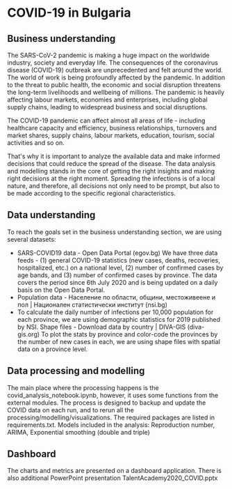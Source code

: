 # COVID-19 in Bulgaria

## Business understanding
The SARS-CoV-2 pandemic is making a huge impact on the worldwide industry, society and everyday life. The consequences of the coronavirus disease (COVID-19) outbreak are unprecedented and felt around the world. The world of work is being profoundly affected by the pandemic. In addition to the threat to public health, the economic and social disruption threatens the long-term livelihoods and wellbeing of millions. The pandemic is heavily affecting labour markets, economies and enterprises, including global supply chains, leading to widespread business and social disruptions.

The COVID-19 pandemic can affect almost all areas of life - including healthcare capacity and efficiency, business relationships, turnovers and market shares, supply chains, labour markets, education, tourism, social activities and so on.

That's why it is important to analyze the available data and make informed decisions that could reduce the spread of the disease. The data analysis and modelling stands in the core of getting the right insights and making right decisions at the right moment. Spreading the infections is of a local nature, and therefore, all decisions not only need to be prompt, but also to be made according to the specific regional characteristics.

## Data understanding
To reach the goals set in the business understanding section, we are using several datasets:

- SARS-COVID19 data - Open Data Portal (egov.bg)
We have three data feeds - (1) general COVID-19 statistics (new cases, deaths, recoveries, hospitalized, etc.) on a national level, (2) number of confirmed cases by age bands, and (3) number of confirmed cases by province. The data covers the period since 6th July 2020 and is being updated on a daily basis on the Open Data Portal.
- Population data - Население по области, общини, местоживеене и пол | Национален статистически институт (nsi.bg)
- To calculate the daily number of infections per 10,000 population for each province, we are using demographic statistics for 2019 published by NSI.
Shape files - Download data by country | DIVA-GIS (diva-gis.org)
To plot the stats by province and color-code the provinces by the number of new cases in each, we are using shape files with spatial data on a province level.

## Data processing and modelling
The main place where the processing happens is the covid_analysis_notebook.ipynb, however, it uses some functions from the external modules. The process is designed to backup and update the COVID data on each run, and to rerun all the processing/modelling/visualizations.
The required packages are listed in requirements.txt.
Models included in the analysis: Reproduction number, ARIMA, Exponential smoothing (double and triple)

## Dashboard
The charts and metrics are presented on a dashboard application.
There is also additional PowerPoint presentation TalentAcademy2020_COVID.pptx